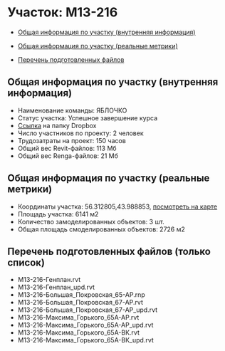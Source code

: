 # Участок: M13-216

* [Общая информация по участку (внутренняя информация)](#Chapter1)

* [Общая информация по участку (реальные метрики)](#Chapter2)

* [Перечень подготовленных файлов](#Chapter3)

## <a id="Chapter1"></a> Общая информация по участку (внутренняя информация)
+ Наименование команды: ЯБЛОЧКО
+ Статус участка: Успешное завершение курса
+ [Ссылка](https://www.dropbox.com/sh/wvvgv1nw1iqred9/AACD-1K6eFxFAo61XKnd9hOCa/M13_216?dl=0) на папку Dropbox
+ Число участников по проекту: 2 человек
+ Трудозатраты на проект: 150 часов
+ Общий вес Revit-файлов: 113 Мб
+ Общий вес Renga-файлов: 21 Мб
## <a id="Chapter2"></a> Общая информация по участку (реальные метрики)
+ Координаты участка: 56.312805,43.988853, [посмотреть на карте](https://yandex.ru/maps/47/nizhny-novgorod/?ll=43.988853%2C56.312805&z=19)
+ Площадь участка: 6141 м2
+ Количество замоделированных объектов: 3 шт.
+ Общая площадь смоделированных объектов: 2726 м2
## <a id="Chapter3"></a> Перечень подготовленных файлов (только список)
+ M13-216-Генплан.rvt
+ M13-216-Генплан_upd.rvt
+ М13-216-Большая_Покровская_65-АР.rnp
+ М13-216-Большая_Покровская_67-АР.rvt
+ М13-216-Большая_Покровская_67-АР_upd.rvt
+ М13-216-Максима_Горького_65А-АР.rvt
+ М13-216-Максима_Горького_65А-АР_upd.rvt
+ М13-216-Максима_Горького_65А-ВК.rvt
+ М13-216-Максима_Горького_65А-ВК_upd.rvt

